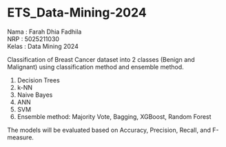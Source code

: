 # ETS_Data-Mining-2024

Nama : Farah Dhia Fadhila </br>
NRP : 5025211030 </br>
Kelas : Data Mining 2024

Classification of Breast Cancer dataset into 2 classes (Benign and Malignant) using classification method and ensemble method. </br>

1. Decision Trees
2. k-NN
3. Naive Bayes
4. ANN
5. SVM
6. Ensemble method: Majority Vote, Bagging, XGBoost, Random Forest

The models will be evaluated based on Accuracy, Precision, Recall, and F-measure.
